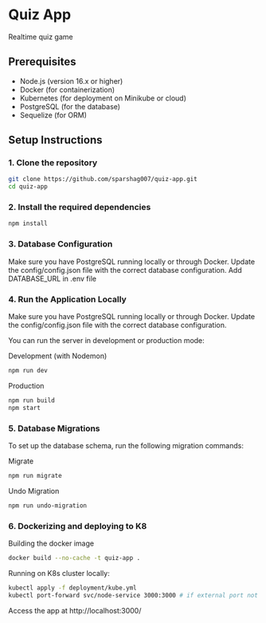 # Quiz App
Realtime quiz game

## Prerequisites

- Node.js (version 16.x or higher)
- Docker (for containerization)
- Kubernetes (for deployment on Minikube or cloud)
- PostgreSQL (for the database)
- Sequelize (for ORM)

## Setup Instructions

### 1. Clone the repository

```bash
git clone https://github.com/sparshag007/quiz-app.git
cd quiz-app
```

### 2. Install the required dependencies

```bash
npm install
```

### 3. Database Configuration

Make sure you have PostgreSQL running locally or through Docker. Update the config/config.json file with the correct database configuration.
Add DATABASE_URL in .env file

### 4. Run the Application Locally

Make sure you have PostgreSQL running locally or through Docker. Update the config/config.json file with the correct database configuration.

You can run the server in development or production mode:

Development (with Nodemon)

```bash
npm run dev
```
Production

```bash
npm run build
npm start
```

### 5. Database Migrations

To set up the database schema, run the following migration commands:

Migrate

```bash
npm run migrate
```

Undo Migration

```bash
npm run undo-migration
```

### 6. Dockerizing and deploying to K8

Building the docker image
```bash
docker build --no-cache -t quiz-app .
```

Running on K8s cluster locally:
```bash
kubectl apply -f deployment/kube.yml
kubectl port-forward svc/node-service 3000:3000 # if external port not provisioned use port-forwarding to run locally
```

Access the app at http://localhost:3000/

